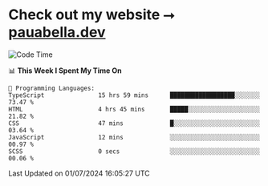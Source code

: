 # Check out my website ⭢ [pauabella.dev](https://pauabella.dev)

<!--START_SECTION:waka-->
![Code Time](http://img.shields.io/badge/Code%20Time-3%2C516%20hrs%2043%20mins-blue)

📊 **This Week I Spent My Time On** 

```text
💬 Programming Languages: 
TypeScript               15 hrs 59 mins      ██████████████████░░░░░░░   73.47 % 
HTML                     4 hrs 45 mins       █████░░░░░░░░░░░░░░░░░░░░   21.82 % 
CSS                      47 mins             █░░░░░░░░░░░░░░░░░░░░░░░░   03.64 % 
JavaScript               12 mins             ░░░░░░░░░░░░░░░░░░░░░░░░░   00.97 % 
SCSS                     0 secs              ░░░░░░░░░░░░░░░░░░░░░░░░░   00.06 % 
```


 Last Updated on 01/07/2024 16:05:27 UTC
<!--END_SECTION:waka-->
